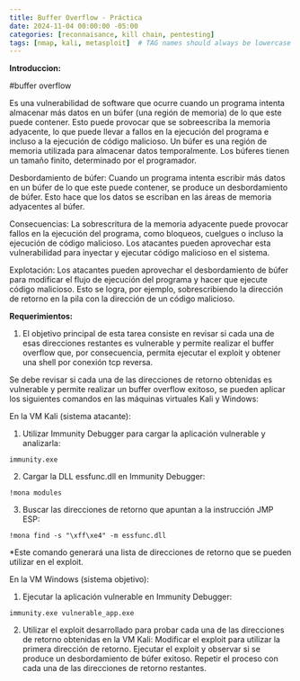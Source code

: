 ```yaml
---
title: Buffer Overflow - Práctica
date: 2024-11-04 00:00:00 -05:00
categories: [reconnaisance, kill chain, pentesting]
tags: [nmap, kali, metasploit]  # TAG names should always be lowercase
---
```


**Introduccion:**

#buffer overflow

 Es una vulnerabilidad de software que ocurre cuando un programa intenta almacenar más datos en un búfer (una región de memoria) de lo que este puede contener. Esto puede provocar que se sobreescriba la memoria adyacente, lo que puede llevar a fallos en la ejecución del programa e incluso a la ejecución de código malicioso. Un búfer es una región de memoria utilizada para almacenar datos temporalmente. Los búferes tienen un tamaño finito, determinado por el programador. 

Desbordamiento de búfer: Cuando un programa intenta escribir más datos en un búfer de lo que este puede contener, se produce un desbordamiento de búfer. Esto hace que los datos se escriban en las áreas de memoria adyacentes al búfer. 

Consecuencias: La sobrescritura de la memoria adyacente puede provocar fallos en la ejecución del programa, como bloqueos, cuelgues o incluso la ejecución de código malicioso. Los atacantes pueden aprovechar esta vulnerabilidad para inyectar y ejecutar código malicioso en el sistema. 

Explotación: Los atacantes pueden aprovechar el desbordamiento de búfer para modificar el flujo de ejecución del programa y hacer que ejecute código malicioso. Esto se logra, por ejemplo, sobrescribiendo la dirección de retorno en la pila con la dirección de un código malicioso.

**Requerimientos:**

1.	El objetivo principal de esta tarea consiste en revisar si cada una de esas direcciones restantes es vulnerable y permite realizar el buffer overflow que, por consecuencia, permita ejecutar el exploit y obtener una shell por conexión tcp reversa.

Se debe revisar si cada una de las direcciones de retorno obtenidas es vulnerable y permite realizar un buffer overflow exitoso, se pueden aplicar los siguientes comandos en las máquinas virtuales Kali y Windows:

En la VM Kali (sistema atacante):

1.	Utilizar Immunity Debugger para cargar la aplicación vulnerable y analizarla:

```
immunity.exe
```

2.	Cargar la DLL essfunc.dll en Immunity Debugger:

```
!mona modules
```

3.	Buscar las direcciones de retorno que apuntan a la instrucción JMP ESP:

```
!mona find -s "\xff\xe4" -m essfunc.dll
```
*Este comando generará una lista de direcciones de retorno que se pueden utilizar en el exploit.

En la VM Windows (sistema objetivo):

1.	Ejecutar la aplicación vulnerable en Immunity Debugger:
```
immunity.exe vulnerable_app.exe
```

2.	Utilizar el exploit desarrollado para probar cada una de las direcciones de retorno obtenidas en la VM Kali: Modificar el exploit para utilizar la primera dirección de retorno. Ejecutar el exploit y observar si se produce un desbordamiento de búfer exitoso. Repetir el proceso con cada una de las direcciones de retorno restantes.

